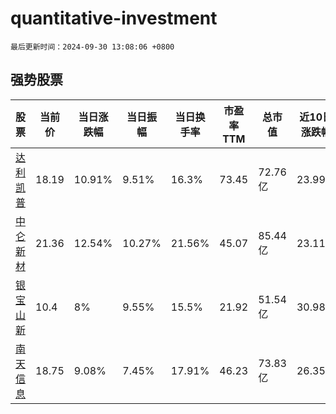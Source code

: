 # quantitative-investment

`最后更新时间：2024-09-30 13:08:06 +0800`

## 强势股票

|股票|当前价|当日涨跌幅|当日振幅|当日换手率|市盈率TTM|总市值|近10日涨跌幅|
|----|----|----|----|----|----|----|----|
|[达利凯普](https://xueqiu.com/S/SZ301566)|18.19|10.91%|9.51%|16.3%|73.45|72.76亿|23.99%|
|[中仑新材](https://xueqiu.com/S/SZ301565)|21.36|12.54%|10.27%|21.56%|45.07|85.44亿|23.11%|
|[银宝山新](https://xueqiu.com/S/SZ002786)|10.4|8%|9.55%|15.5%|21.92|51.54亿|30.98%|
|[南天信息](https://xueqiu.com/S/SZ000948)|18.75|9.08%|7.45%|17.91%|46.23|73.83亿|26.35%|
